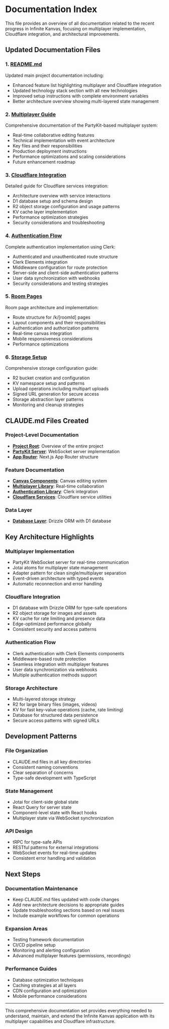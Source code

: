 # Documentation Index

This file provides an overview of all documentation related to the recent progress in Infinite Kanvas, focusing on multiplayer implementation, Cloudflare integration, and architectural improvements.

## Updated Documentation Files

### 1. [README.md](../README.md)

Updated main project documentation including:

- Enhanced feature list highlighting multiplayer and Cloudflare integration
- Updated technology stack section with all new technologies
- Improved setup instructions with complete environment variables
- Better architecture overview showing multi-layered state management

### 2. [Multiplayer Guide](./multiplayer.md)

Comprehensive documentation of the PartyKit-based multiplayer system:

- Real-time collaborative editing features
- Technical implementation with event architecture
- Key files and their responsibilities
- Production deployment instructions
- Performance optimizations and scaling considerations
- Future enhancement roadmap

### 3. [Cloudflare Integration](./cloudflare.md)

Detailed guide for Cloudflare services integration:

- Architecture overview with service interactions
- D1 database setup and schema design
- R2 object storage configuration and usage patterns
- KV cache layer implementation
- Performance optimization strategies
- Security considerations and troubleshooting

### 4. [Authentication Flow](./authentication.md)

Complete authentication implementation using Clerk:

- Authenticated and unauthenticated route structure
- Clerk Elements integration
- Middleware configuration for route protection
- Server-side and client-side authentication patterns
- User data synchronization with webhooks
- Security considerations and testing strategies

### 5. [Room Pages](./room-pages.md)

Room page architecture and implementation:

- Route structure for /k/[roomId] pages
- Layout components and their responsibilities
- Authentication and authorization patterns
- Real-time canvas integration
- Mobile responsiveness considerations
- Performance optimizations

### 6. [Storage Setup](./storage-setup.md)

Comprehensive storage configuration guide:

- R2 bucket creation and configuration
- KV namespace setup and patterns
- Upload operations including multipart uploads
- Signed URL generation for secure access
- Storage abstraction layer patterns
- Monitoring and cleanup strategies

## CLAUDE.md Files Created

### Project-Level Documentation

- **[Project Root](../CLAUDE.md)**: Overview of the entire project
- **[PartyKit Server](../party/CLAUDE.md)**: WebSocket server implementation
- **[App Router](../src/app/CLAUDE.md)**: Next.js App Router structure

### Feature Documentation

- **[Canvas Components](../src/components/canvas/CLAUDE.md)**: Canvas editing system
- **[Multiplayer Library](../src/lib/multiplayer/CLAUDE.md)**: Real-time collaboration
- **[Authentication Library](../src/lib/auth/CLAUDE.md)**: Clerk integration
- **[Cloudflare Services](../src/lib/cloudflare/CLAUDE.md)**: Cloudflare service utilities

### Data Layer

- **[Database Layer](../src/db/CLAUDE.md)**: Drizzle ORM with D1 database

## Key Architecture Highlights

### Multiplayer Implementation

- PartyKit WebSocket server for real-time communication
- Jotai atoms for multiplayer state management
- Adapter pattern for clean single/multiplayer separation
- Event-driven architecture with typed events
- Automatic reconnection and error handling

### Cloudflare Integration

- D1 database with Drizzle ORM for type-safe operations
- R2 object storage for images and assets
- KV cache for rate limiting and presence data
- Edge-optimized performance globally
- Consistent security and access patterns

### Authentication Flow

- Clerk authentication with Clerk Elements components
- Middleware-based route protection
- Seamless integration with multiplayer features
- User data synchronization via webhooks
- Multiple authentication methods support

### Storage Architecture

- Multi-layered storage strategy
- R2 for large binary files (images, videos)
- KV for fast key-value operations (cache, rate limiting)
- Database for structured data persistence
- Secure access patterns with signed URLs

## Development Patterns

### File Organization

- CLAUDE.md files in all key directories
- Consistent naming conventions
- Clear separation of concerns
- Type-safe development with TypeScript

### State Management

- Jotai for client-side global state
- React Query for server state
- Component-level state with React hooks
- Multiplayer state via WebSocket synchronization

### API Design

- tRPC for type-safe APIs
- RESTful patterns for external integrations
- WebSocket events for real-time updates
- Consistent error handling and validation

## Next Steps

### Documentation Maintenance

- Keep CLAUDE.md files updated with code changes
- Add new architecture decisions to appropriate guides
- Update troubleshooting sections based on real issues
- Include example workflows for common operations

### Expansion Areas

- Testing framework documentation
- CI/CD pipeline setup
- Monitoring and alerting configuration
- Advanced multiplayer features (permissions, recordings)

### Performance Guides

- Database optimization techniques
- Caching strategies at all layers
- CDN configuration and optimization
- Mobile performance considerations

---

This comprehensive documentation set provides everything needed to understand, maintain, and extend the Infinite Kanvas application with its multiplayer capabilities and Cloudflare infrastructure.
